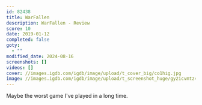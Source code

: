 ```yaml
---
id: 82438
title: WarFallen
description: WarFallen - Review
score: 10
date: 2019-01-12
completed: false
goty:
  - ""
modified_date: 2024-08-16
screenshots: []
videos: []
cover: //images.igdb.com/igdb/image/upload/t_cover_big/co1hig.jpg
image: //images.igdb.com/igdb/image/upload/t_screenshot_huge/gy2icvmtz4wv2zi9zuom.jpg
---
```

Maybe the worst game I've played in a long time.